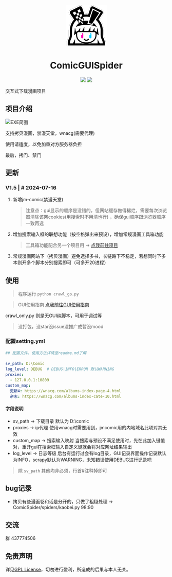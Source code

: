 <div align="center">
  <a href="https://github.com/jasoneri/ComicSpider" target="_blank">
    <img src="GUI/material/icon.png" alt="logo">
  </a>
  <h1 id="koishi">ComicGUISpider</h1>

![](https://img.shields.io/badge/Python-3.12%2B-brightgreen.svg?style=social)
![](https://img.shields.io/badge/Mode-GUI+Scrapy-blue.svg?colorA=abcdef)
</div>

交互式下载漫画项目

## 项目介绍

![EXE简图](https://github.com/jasoneri/ComicSpider/blob/GUI/GUI/material/interfaces.jpg)

支持拷贝漫画，禁漫天堂，wnacg(需要代理)

使用请适度，以免加重对方服务器负担

最后，拷门、禁门

## 更新

### V1.5 | # 2024-07-16

1. 新增jm-comic(禁漫天堂)
   > 注意点：gui显示的顺序是没错的，但网站缓存做得稀烂，需要每次浏览器清除该网cookies(用搜索时不用清也行)
   ，确保gui顺序跟浏览器顺序一致再选
2. 增加搜索输入框的联想功能（按空格弹出来预设），增加常规漫画工具箱功能
   > 工具箱功能配合另一个项目用 -> [点我前往项目](https://github.com/jasoneri/comic_viewer)
3. 常规漫画网站下（拷贝漫画）避免选择多书，长链路下不稳定，若想同时下多本则开多个脚本分别搜索即可（可多开20进程）

## 使用

> 程序运行 `python crawl_go.py`

> GUI使用指南 [点我前往GUI使用指南](https://github.com/jasoneri/ComicSpider/wiki)

crawl_only.py 则是无GUI纯脚本，可用于调试等

> 没打包，没star没issue没推广成暂没mood

### 配置setting.yml

```yaml
## 配置文件，使用方法详情至readme.md了解

sv_path: D:\Comic
log_level: DEBUG  # DEBUG|INFO|ERROR 默认WARNING
proxies:
  - 127.0.0.1:10809
custom_map:
  更新4: https://wnacg.com/albums-index-page-4.html
  杂志: https://wnacg.com/albums-index-cate-10.html
```

#### 字段说明
+ sv_path -> 下载目录 默认为 D:\comic
+ proxies -> ip代理 使用wnacg时需要用到，jmcomic用的内地域名此项对其无效
+ custom_map -> 搜索输入映射 当搜索与预设不满足使用时，先在此加入键值对，重开gui在搜索框输入自定义键就会将对应网址结果输出
+ log_level -> 日志等级 后台有运行过会有log目录，GUI记录界面操作记录默认为INFO，scrapy默认为WARNING，未知错误使用DEBUG进行记录吧

> 除 `sv_path` 其他均非必须，行首#注释掉即可

## bug记录

+ 拷贝有些漫画卷和话是分开的，只做了粗糙处理 -> ComicSpider/spiders/kaobei.py 98:90

## 交流

群 437774506

## 免责声明

详见[GPL License](https://github.com/jasoneri/ComicSpider/blob/GUI/LICENSE)，切勿进行盈利，所造成的后果与本人无关。
